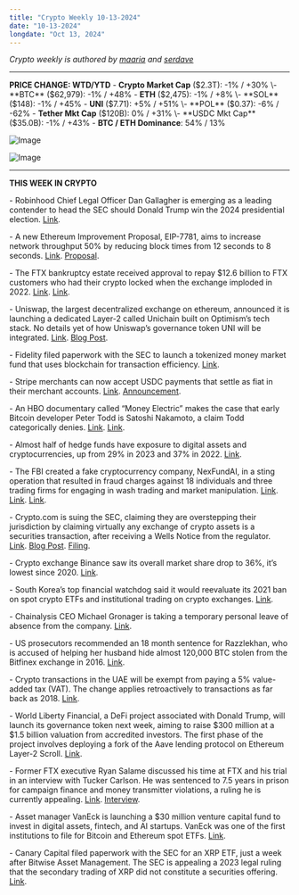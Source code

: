 ```yaml
---
title: "Crypto Weekly 10-13-2024"
date: "10-13-2024"
longdate: "Oct 13, 2024"
---
```


*Crypto weekly is authored by [maaria](https://x.com/maariabajwa) and [serdave](https://x.com/serdave_eth)*

---

**PRICE CHANGE: WTD/YTD**
\- **Crypto Market Cap** ($2.3T): -1% / +30%
\- **BTC** ($62,979): -1% / +48%
\- **ETH** ($2,475): -1% / +8%
\- **SOL** ($148): -1% / +45%
\- **UNI** ($7.71): +5% / +51%
\- **POL** ($0.37): -6% / -62%
\- **Tether Mkt Cap** ($120B): 0% / +31%
\- **USDC Mkt Cap** ($35.0B): -1% / +43%
\- **BTC / ETH Dominance**: 54% / 13%

![Image](/images/10-13-2024-1.png)

![Image](/images/10-13-2024-2.png)

---

**THIS WEEK IN CRYPTO**

\- Robinhood Chief Legal Officer Dan Gallagher is emerging as a leading contender to head the SEC should Donald Trump win the 2024 presidential election. [Link](https://www.politico.com/newsletters/morning-money/2024/10/07/the-crypto-executive-who-could-soon-be-running-the-sec-00182663). 

\- A new Ethereum Improvement Proposal, EIP-7781, aims to increase network throughput 50% by reducing block times from 12 seconds to 8 seconds. [Link](https://www.coindesk.com/tech/2024/10/07/ethereum-proposal-could-increase-throughput-by-50/). [Proposal](https://github.com/ethereum/EIPs/pull/8931).

\- The FTX bankruptcy estate received approval to repay $12.6 billion to FTX customers who had their crypto locked when the exchange imploded in 2022. [Link](https://unchainedcrypto.com/ftxs-multi-billion-dollar-distribution-plan-is-approved-heres-how-it-will-impact-the-crypto-market/). [Link](https://www.bloomberg.com/news/articles/2024-10-07/ftx-clear-to-repay-customers-as-firms-seek-slice-of-1-billion). 

\- Uniswap, the largest decentralized exchange on ethereum, announced it is launching a dedicated Layer-2 called Unichain built on Optimism’s tech stack. No details yet of how Uniswap’s governance token UNI will be integrated. [Link](https://decrypt.co/285616/uniswap-ethereum-layer-2-unichain). [Blog Post](https://blog.uniswap.org/introducing-unichain).

\- Fidelity filed paperwork with the SEC to launch a tokenized money market fund that uses blockchain for transaction efficiency. [Link](https://www.theinformation.com/articles/fidelity-plans-first-fund-that-may-use-blockchain). 

\- Stripe merchants can now accept USDC payments that settle as fiat in their merchant accounts. [Link](https://decrypt.co/285581/stripe-crypto-payment-support-usdc-following-six-year-hiatus). [Announcement](https://x.com/jeff_weinstein/status/1844080628427620642). 

\- An HBO documentary called “Money Electric” makes the case that early Bitcoin developer Peter Todd is Satoshi Nakamoto, a claim Todd categorically denies. [Link](https://www.bloomberg.com/news/articles/2024-10-09/hbo-documentary-suggests-bitcoin-creator-satoshi-nakamoto-is-peter-todd). [Link](https://fortune.com/crypto/2024/10/08/who-invented-bitcoin-hbo-peter-todd/). 

\- Almost half of hedge funds have exposure to digital assets and cryptocurrencies, up from 29% in 2023 and 37% in 2022. [Link](https://www.bloomberg.com/news/articles/2024-10-10/almost-half-of-traditional-hedge-funds-are-dabbling-in-crypto). 

\- The FBI created a fake cryptocurrency company, NexFundAI, in a sting operation that resulted in fraud charges against 18 individuals and three trading firms for engaging in wash trading and market manipulation. [Link](https://unchainedcrypto.com/fbi-created-crypto-token-nexfundai-to-lure-crypto-scammers/). [Link](https://www.wsj.com/livecoverage/stock-market-today-dow-sp500-nasdaq-live-10-09-2024/card/fbi-creates-cryptocurrency-in-quest-to-catch-criminals-InVFBsvMvweEBG2rZvQK). [Link](https://www.bloomberg.com/news/articles/2024-10-09/crypto-firms-charged-with-market-manipulation-in-us-sting). 

\- Crypto.com is suing the SEC, claiming they are overstepping their jurisdiction by claiming virtually any exchange of crypto assets is a securities transaction, after receiving a Wells Notice from the regulator. [Link](https://www.reuters.com/legal/cryptocom-sues-us-sec-after-receiving-legal-threat-regulator-2024-10-08/). [Blog Post](https://crypto.com/company-news/complaint). [Filing](https://crypto.com/document/complaint.pdf). 

\- Crypto exchange Binance saw its overall market share drop to 36%, it’s lowest since 2020. [Link](https://unchainedcrypto.com/binances-crypto-market-share-drops-to-4-year-low/).

\- South Korea’s top financial watchdog said it would reevaluate its 2021 ban on spot crypto ETFs and institutional trading on crypto exchanges. [Link](https://www.theblock.co/post/320385/south-korea-to-review-lifting-ban-on-spot-crypto-etfs). 

\- Chainalysis CEO Michael Gronager is taking a temporary personal leave of absence from the company. [Link](https://techcrunch.com/2024/10/07/chainalysis-ceo-michael-gronager-steps-down-in-move-described-as-temporary/). 

\- US prosecutors recommended an 18 month sentence for Razzlekhan, who is accused of helping her husband hide almost 120,000 BTC stolen from the Bitfinex exchange in 2016. [Link](https://www.bloomberg.com/news/articles/2024-10-10/wall-street-rapper-recommended-for-18-months-in-prison-by-us). 

\- Crypto transactions in the UAE will be exempt from paying a 5% value-added tax (VAT). The change applies retroactively to transactions as far back as 2018. [Link](https://www.coindesk.com/policy/2024/10/07/uae-exempts-crypto-transactions-from-value-added-tax/). 

\- World Liberty Financial, a DeFi project associated with Donald Trump, will launch its governance token next week, aiming to raise $300 million at a $1.5 billion valuation from accredited investors. The first phase of the project involves deploying a fork of the Aave lending protocol on Ethereum Layer-2 Scroll. [Link](https://www.theblock.co/post/320430/trump-world-financial-liberty-raise). 

\- Former FTX executive Ryan Salame discussed his time at FTX and his trial in an interview with Tucker Carlson. He was sentenced to 7.5 years in prison for campaign finance and money transmitter violations, a ruling he is currently appealing. [Link](https://x.com/TuckerCarlson/status/1844100642979099054). [Interview](https://www.youtube.com/watch?v=z-n3vlWxlys). 

\- Asset manager VanEck is launching a $30 million venture capital fund to invest in digital assets, fintech, and AI startups. VanEck was one of the first institutions to file for Bitcoin and Ethereum spot ETFs. [Link](https://www.theblock.co/post/320213/vaneck-ventures-launch-first-fund). 

\- Canary Capital filed paperwork with the SEC for an XRP ETF, just a week after Bitwise Asset Management. The SEC is appealing a 2023 legal ruling that the secondary trading of XRP did not constitute a securities offering. [Link](https://www.bloomberg.com/news/articles/2024-10-08/wall-street-races-to-launch-latest-cohort-of-crypto-spot-etfs).